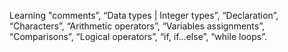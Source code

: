 Learning "comments”, “Data types | Integer types”, “Declaration”, “Characters”, “Arithmetic operators”, “Variables assignments”, “Comparisons”, “Logical operators”, “if, if…else”, “while loops”.
